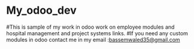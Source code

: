 # My_odoo_dev
#This is sample of my work in odoo work on employee modules and hospital management and project systems links.
#If you need any custom modules in odoo contact me in my email :bassemwaled35@gmail.com 
